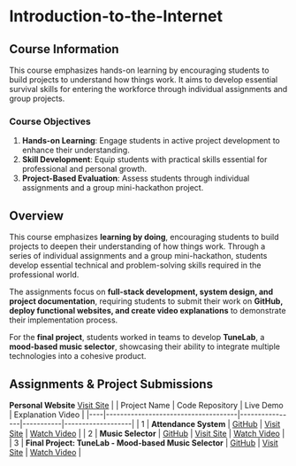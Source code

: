 # Introduction-to-the-Internet

## Course Information  
This course emphasizes hands-on learning by encouraging students to build projects to understand how things work. It aims to develop essential survival skills for entering the workforce through individual assignments and group projects.

### Course Objectives  
1. **Hands-on Learning**: Engage students in active project development to enhance their understanding.  
2. **Skill Development**: Equip students with practical skills essential for professional and personal growth.  
3. **Project-Based Evaluation**: Assess students through individual assignments and a group mini-hackathon project.

## Overview  
This course emphasizes **learning by doing**, encouraging students to build projects to deepen their understanding of how things work. Through a series of individual assignments and a group mini-hackathon, students develop essential technical and problem-solving skills required in the professional world.  

The assignments focus on **full-stack development, system design, and project documentation**, requiring students to submit their work on **GitHub, deploy functional websites, and create video explanations** to demonstrate their implementation process.  

For the **final project**, students worked in teams to develop **TuneLab**, a **mood-based music selector**, showcasing their ability to integrate multiple technologies into a cohesive product.  


## Assignments & Project Submissions  
 **Personal Website**   [Visit Site](https://kylehung.vercel.app/) 
|    | Project Name                         | Code Repository | Live Demo | Explanation Video |
|----|-------------------------------------|----------------|-----------|-------------------|
| 1  | **Attendance System**               | [GitHub](https://github.com/KyleHung7/sign-in-system) | [Visit Site](https://sign-in-system-project.vercel.app/) | [Watch Video](https://youtu.be/5GGz8jUZU98) |
| 2  | **Music Selector**                    | [GitHub](https://github.com/KyleHung7/music-selection) | [Visit Site](https://music-selection.vercel.app/) | [Watch Video](https://youtu.be/37n22h_Hks4) |
| 3  | **Final Project: TuneLab - Mood-based Music Selector** | [GitHub](https://github.com/KyleHung7/tunelab) | [Visit Site](https://tunelab.vercel.app/) | [Watch Video](https://www.youtube.com/watch?v=_P_dGulO0_c) |

